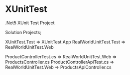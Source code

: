 # XUnitTest

.Net5 XUnit Test Project

 Solution Projects;
 
 XUnitTest.Test => XUnitTest.App
 RealWorldUnitTest.Test => RealWorldUnitTest.Web 
     
 ProductControllerTest.cs => RealWorldUnitTest.Web => ProductsController.cs
 ProductControllerApiTest.cs => RealWorldUnitTest.Web => ProductsApiController.cs
